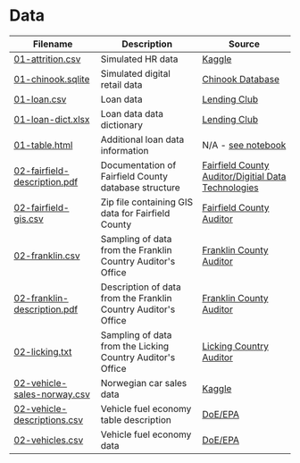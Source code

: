 # Data

|                           Filename                           |                          Description                           |                                                             Source                                                              |
| ------------------------------------------------------------ | -------------------------------------------------------------- | ------------------------------------------------------------------------------------------------------------------------------- |
| [01-attrition.csv](01-attrition.csv)                         | Simulated HR data                                              | [Kaggle](https://www.kaggle.com/pavansubhasht/ibm-hr-analytics-attrition-dataset)                                               |
| [01-chinook.sqlite](01-chinook.sqlite)                       | Simulated digital retail data                                  | [Chinook Database](https://github.com/lerocha/chinook-database)                                                                 |
| [01-loan.csv](01-loan.csv)                                   | Loan data                                                      | [Lending Club](https://www.lendingclub.com/info/download-data.action)                                                           |
| [01-loan-dict.xlsx](01-loan-dict.xlsx)                       | Loan data data dictionary                                      | [Lending Club](https://www.lendingclub.com/info/download-data.action)                                                           |
| [01-table.html](01-table.html)                               | Additional loan data information                               | N/A - [see notebook](../01-Requirements-Data-Identification.ipynb)                                                              |
| [02-fairfield-description.pdf](02-fairfield-description.pdf) | Documentation of Fairfield County database structure           | [Fairfield County Auditor/Digitial Data Technologies](http://downloads.ddti.net/fairfieldoh/)                                   |
| [02-fairfield-gis.csv](02-fairfield-gis.zip)                 | Zip file containing GIS data for Fairfield County              | [Fairfield County Auditor](https://www.co.fairfield.oh.us/gis/)                                                                 |
| [02-franklin.csv](02-franklin.txt)                           | Sampling of data from the Franklin Country Auditor's Office    | [Franklin County Auditor](http://property.franklincountyauditor.com/_web/forms/htmlframe.aspx?mode=content/auditorservices.htm) |
| [02-franklin-description.pdf](02-franklin-description )      | Description of data from the Franklin Country Auditor's Office | [Franklin County Auditor](http://property.franklincountyauditor.com/_web/forms/htmlframe.aspx?mode=content/auditorservices.htm) |
| [02-licking.txt](02-licking.txt)                             | Sampling of data from the Licking Country Auditor's Office     | [Licking Country Auditor](https://www.lickingcountyohio.us/)                                                                    |
| [02-vehicle-sales-norway.csv](02-vehicle-sales-norway.csv)   | Norwegian car sales data                                       | [Kaggle](https://www.kaggle.com/dmi3kno/newcarsalesnorway)                                                                      |
| [02-vehicle-descriptions.csv](02-vehicle-descriptions.csv)   | Vehicle fuel economy table description                         | [DoE/EPA](https://www.fueleconomy.gov/feg/ws/index.shtml)                                                                       |
| [02-vehicles.csv](02-vehiles.csv)                            | Vehicle fuel economy data                                      | [DoE/EPA](https://www.fueleconomy.gov/feg/ws/index.shtml)                                                                       |